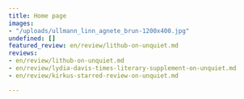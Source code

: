 ```yaml
---
title: Home page
images:
- "/uploads/ullmann_linn_agnete_brun-1200x400.jpg"
undefined: []
featured_review: en/review/lithub-on-unquiet.md
reviews:
- en/review/lithub-on-unquiet.md
- en/review/lydia-davis-times-literary-supplement-on-unquiet.md
- en/review/kirkus-starred-review-on-unquiet.md

---
```

